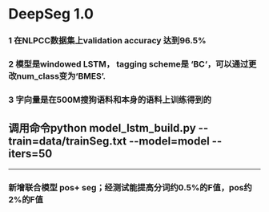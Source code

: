 
# DeepSeg 1.0

### 1 在NLPCC数据集上validation accuracy 达到96.5%
### 2 模型是windowed LSTM， tagging scheme是 ‘BC‘，可以通过更改num_class变为‘BMES’.
### 3 字向量是在500M搜狗语料和本身的语料上训练得到的
## 调用命令python model_lstm_build.py --train=data/trainSeg.txt  --model=model --iters=50

---

### 新增联合模型 pos+ seg；经测试能提高分词约0.5%的F值，pos约2%的F值
